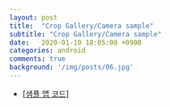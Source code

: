 ```yaml
---
layout: post
title:  "Crop Gallery/Camera sample"
subtitle: "Crop Gallery/Camera sample"
date:   2020-01-10 18:05:00 +0900
categories: android
comments: true
background: '/img/posts/06.jpg'
---
```


- [[샘플 앱 코드]](https://github.com/msshin-pnc/CropGalleryCameraSample)